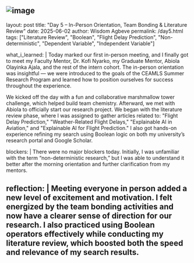 ![image](https://github.com/user-attachments/assets/720890d4-7121-4dc5-b972-ee02d802a543)
---
layout: post
title: "Day 5 – In-Person Orientation, Team Bonding & Literature Review"
date: 2025-06-02
author: Wisdom Agbeve
permalink: /day5.html
tags: ["Literature Review", "Boolean", "Flight Delay Prediction", "Non-deterministic", "Dependent Variable", "Independent Variable"]

what_i_learned: |
  Today marked our first in-person meeting, and I finally got to meet my Faculty Mentor, Dr. Kofi Nyarko, my Graduate Mentor, Abiola Olayinka Ajala, and the rest of the intern cohort. The in-person orientation was insightful — we were introduced to the goals of the CEAMLS Summer Research Program and learned how to position ourselves for success throughout the experience.

  We kicked off the day with a fun and collaborative marshmallow tower challenge, which helped build team chemistry. Afterward, we met with Abiola to officially start our research project. We began with the literature review phase, where I was assigned to gather articles related to: "Flight Delay Prediction," "Weather-Related Flight Delays," "Explainable AI in Aviation," and "Explainable AI for Flight Prediction." I also got hands-on experience refining my search using Boolean logic on both my university’s research portal and Google Scholar.

blockers: |
  There were no major blockers today. Initially, I was unfamiliar with the term “non-deterministic research,” but I was able to understand it better after the morning orientation and further clarification from my mentors.

reflection: |
  Meeting everyone in person added a new level of excitement and motivation. I felt energized by the team bonding activities and now have a clearer sense of direction for our research. I also practiced using Boolean operators effectively while conducting my literature review, which boosted both the speed and relevance of my search results.
---
